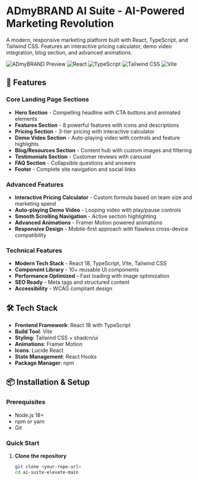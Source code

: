 # ADmyBRAND AI Suite - AI-Powered Marketing Revolution

A modern, responsive marketing platform built with React, TypeScript, and Tailwind CSS. Features an interactive pricing calculator, demo video integration, blog section, and advanced animations.

![ADmyBRAND Preview](https://img.shields.io/badge/Status-Production%20Ready-brightgreen)
![React](https://img.shields.io/badge/React-18.2.0-blue)
![TypeScript](https://img.shields.io/badge/TypeScript-5.0-blue)
![Tailwind CSS](https://img.shields.io/badge/Tailwind%20CSS-3.3-purple)
![Vite](https://img.shields.io/badge/Vite-4.4-orange)

## 🚀 Features

### Core Landing Page Sections
- **Hero Section** - Compelling headline with CTA buttons and animated elements  
- **Features Section** - 8 powerful features with icons and descriptions  
- **Pricing Section** - 3-tier pricing with interactive calculator  
- **Demo Video Section** - Auto-playing video with controls and feature highlights  
- **Blog/Resources Section** - Content hub with custom images and filtering  
- **Testimonials Section** - Customer reviews with carousel  
- **FAQ Section** - Collapsible questions and answers  
- **Footer** - Complete site navigation and social links  

### Advanced Features
- **Interactive Pricing Calculator** - Custom formula based on team size and marketing spend  
- **Auto-playing Demo Video** - Looping video with play/pause controls  
- **Smooth Scrolling Navigation** - Active section highlighting  
- **Advanced Animations** - Framer Motion powered animations  
- **Responsive Design** - Mobile-first approach with flawless cross-device compatibility  

### Technical Features
- **Modern Tech Stack** - React 18, TypeScript, Vite, Tailwind CSS  
- **Component Library** - 10+ reusable UI components  
- **Performance Optimized** - Fast loading with image optimization  
- **SEO Ready** - Meta tags and structured content  
- **Accessibility** - WCAG compliant design  

## 🛠️ Tech Stack

- **Frontend Framework**: React 18 with TypeScript  
- **Build Tool**: Vite  
- **Styling**: Tailwind CSS + shadcn/ui  
- **Animations**: Framer Motion  
- **Icons**: Lucide React  
- **State Management**: React Hooks  
- **Package Manager**: npm  

## 📦 Installation & Setup

### Prerequisites
- Node.js 18+  
- npm or yarn  
- Git  

### Quick Start

1. **Clone the repository**
   ```bash
   git clone <your-repo-url>
   cd ai-suite-elevate-main
